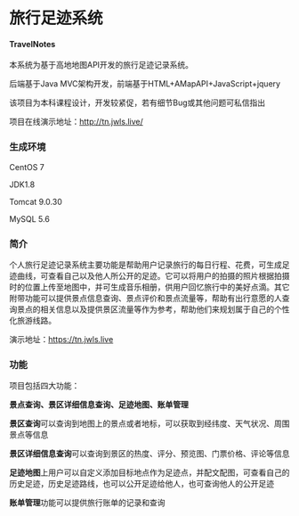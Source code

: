 # 旅行足迹系统

#### TravelNotes

本系统为基于高地地图API开发的旅行足迹记录系统。

后端基于Java MVC架构开发，前端基于HTML+AMapAPI+JavaScript+jquery

该项目为本科课程设计，开发较紧促，若有细节Bug或其他问题可私信指出

项目在线演示地址：http://tn.jwls.live/

### 生成环境

CentOS 7 

JDK1.8

Tomcat 9.0.30

MySQL 5.6

### 简介

个人旅行足迹记录系统主要功能是帮助用户记录旅行的每日行程、花费，可生成足迹曲线，可查看自己以及他人所公开的足迹。它可以将用户的拍摄的照片根据拍摄时的位置上传至地图中，并可生成音乐相册，供用户回忆旅行中的美好点滴。其它附带功能可以提供景点信息查询、景点评价和景点流量等，帮助有出行意愿的人查询景点的相关信息以及提供景区流量等作为参考，帮助他们来规划属于自己的个性化旅游线路。

演示地址：https://tn.jwls.live

### 功能

项目包括四大功能：

**景点查询、景区详细信息查询、足迹地图、账单管理**

**景区查询**可以查询到地图上的景点或者地标，可以获取到经纬度、天气状况、周围景点等信息

**景区详细信息查询**可以查询到景区的热度、评分、预览图、门票价格、评论等信息

**足迹地图**上用户可以自定义添加目标地点作为足迹点，并配文配图，可查看自己的历史足迹，历史足迹路线，也可以公开足迹给他人，也可查询他人的公开足迹

**账单管理**功能可以提供旅行账单的记录和查询